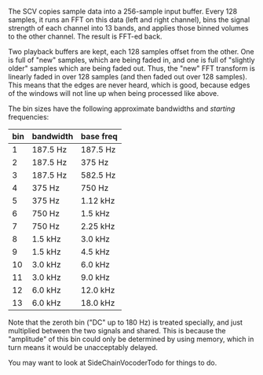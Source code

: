 The SCV copies sample data into a 256-sample input buffer. Every 128 samples, it runs an FFT on this data (left and right channel), bins the signal strength of each channel into 13 bands, and applies those binned volumes to the other channel. The result is FFT-ed back.

Two playback buffers are kept, each 128 samples offset from the other. One is full of "new" samples, which are being faded in, and one is full of "slightly older" samples which are being faded out. Thus, the "new" FFT transform is linearly faded in over 128 samples (and then faded out over 128 samples). This means that the edges are never heard, which is good, because edges of the windows will not line up when being processed like above.

The bin sizes have the following approximate bandwidths and _starting_ frequencies:

| bin | bandwidth | base freq |
|:----|:----------|:----------|
| 1   | 187.5 Hz  | 187.5 Hz  |
| 2   | 187.5 Hz  | 375 Hz    |
| 3   | 187.5 Hz  | 582.5 Hz  |
| 4   | 375 Hz    | 750 Hz    |
| 5   | 375 Hz    | 1.12 kHz  |
| 6   | 750 Hz    | 1.5 kHz   |
| 7   | 750 Hz    | 2.25 kHz  |
| 8   | 1.5 kHz   | 3.0 kHz   |
| 9   | 1.5 kHz   | 4.5 kHz   |
| 10  | 3.0 kHz   | 6.0 kHz   |
| 11  | 3.0 kHz   | 9.0 kHz   |
| 12  | 6.0 kHz   | 12.0 kHz  |
| 13  | 6.0 kHz   | 18.0 kHz  |

Note that the zeroth bin ("DC" up to 180 Hz) is treated specially, and just multiplied between the two signals and shared. This is because the "amplitude" of this bin could only be determined by using memory, which in turn means it would be unacceptably delayed.

You may want to look at SideChainVocoderTodo for things to do.